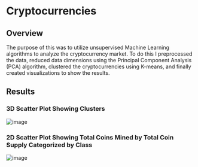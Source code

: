 # Cryptocurrencies

## Overview

The purpose of this was to utilize unsupervised Machine Learning algorithms to analyze the cryptocurrency market. To do this I preprocessed the data, reduced data dimensions using the Principal Component Analysis (PCA) algorithm, clustered the cryptocurrencies using K-means, and finally created visualizations to show the results.

## Results

### 3D Scatter Plot Showing Clusters

![image](https://user-images.githubusercontent.com/71455991/109731675-54e19680-7b81-11eb-8760-37ebb9914b4b.png)


### 2D Scatter Plot Showing Total Coins Mined by Total Coin Supply Categorized by Class

![image](https://user-images.githubusercontent.com/71455991/109731718-6b87ed80-7b81-11eb-9997-c4ffedfe45b6.png)
